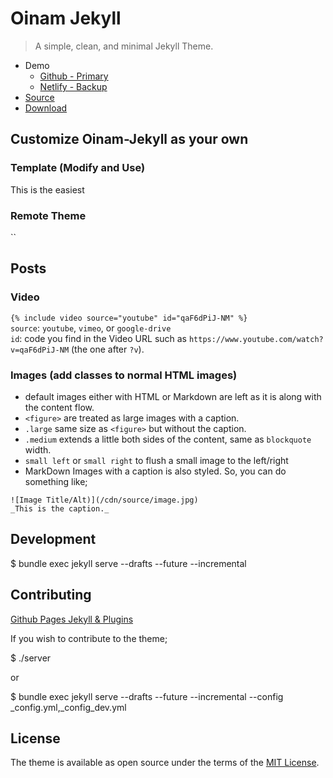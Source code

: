 # Oinam Jekyll

> A simple, clean, and minimal Jekyll Theme.

- Demo
  + [Github - Primary](https://oinam.github.io/oinam-jekyll/)
  + [Netlify - Backup](https://oinam-jekyll.netlify.app)
- [Source](https://github.com/oinam/oinam-jekyll)
- [Download](https://github.com/oinam/oinam-jekyll/archive/refs/heads/main.zip)

## Customize Oinam-Jekyll as your own

### Template (Modify and Use)

This is the easiest

### Remote Theme

``

## Posts

### Video

`{% include video source="youtube" id="qaF6dPiJ-NM" %}`\
`source`: `youtube`, `vimeo`, or `google-drive`\
`id`: code you find in the Video URL such as `https://www.youtube.com/watch?v=qaF6dPiJ-NM` (the one after `?v`).

### Images (add classes to normal HTML images)

- default images either with HTML or Markdown are left as it is along with the content flow.
- `<figure>` are treated as large images with a caption.
- `.large` same size as `<figure>` but without the caption.
- `.medium` extends a little both sides of the content, same as `blockquote` width.
- `small left` or `small right` to flush a small image to the left/right
- MarkDown Images with a caption is also styled. So, you can do something like;

```
![Image Title/Alt)](/cdn/source/image.jpg)
_This is the caption._
```

## Development

$ bundle exec jekyll serve --drafts --future --incremental

## Contributing

[Github Pages Jekyll & Plugins](https://pages.github.com/versions/)

If you wish to contribute to the theme;

$ ./server

or

$ bundle exec jekyll serve --drafts --future --incremental --config _config.yml,_config_dev.yml

## License

The theme is available as open source under the terms of the [MIT License](http://opensource.org/licenses/MIT).
